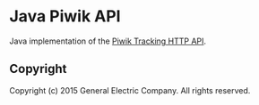 Java Piwik API
================

Java implementation of the [Piwik Tracking HTTP API](http://developer.piwik.org/api-reference/tracking-api).

## Copyright
Copyright (c) 2015 General Electric Company. All rights reserved.
